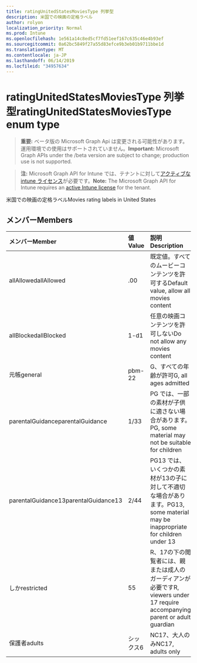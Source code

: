 ```yaml
---
title: ratingUnitedStatesMoviesType 列挙型
description: 米国での映画の定格ラベル
author: rolyon
localization_priority: Normal
ms.prod: Intune
ms.openlocfilehash: 1e561a14c8ed5cf7fd51eef167c635c46e4b93ef
ms.sourcegitcommit: 0a62bc5849f27a55d83efce9b3eb01b9711bbe1d
ms.translationtype: MT
ms.contentlocale: ja-JP
ms.lasthandoff: 06/14/2019
ms.locfileid: "34957634"
---
```

# <a name="ratingunitedstatesmoviestype-enum-type"></a><span data-ttu-id="17a33-103">ratingUnitedStatesMoviesType 列挙型</span><span class="sxs-lookup"><span data-stu-id="17a33-103">ratingUnitedStatesMoviesType enum type</span></span>

> <span data-ttu-id="17a33-104">**重要:** ベータ版の Microsoft Graph Api は変更される可能性があります。運用環境での使用はサポートされていません。</span><span class="sxs-lookup"><span data-stu-id="17a33-104">**Important:** Microsoft Graph APIs under the /beta version are subject to change; production use is not supported.</span></span>

> <span data-ttu-id="17a33-105">**注:** Microsoft Graph API for Intune では、テナントに対して[アクティブな intune ライセンス](https://go.microsoft.com/fwlink/?linkid=839381)が必要です。</span><span class="sxs-lookup"><span data-stu-id="17a33-105">**Note:** The Microsoft Graph API for Intune requires an [active Intune license](https://go.microsoft.com/fwlink/?linkid=839381) for the tenant.</span></span>

<span data-ttu-id="17a33-106">米国での映画の定格ラベル</span><span class="sxs-lookup"><span data-stu-id="17a33-106">Movies rating labels in United States</span></span>

## <a name="members"></a><span data-ttu-id="17a33-107">メンバー</span><span class="sxs-lookup"><span data-stu-id="17a33-107">Members</span></span>
|<span data-ttu-id="17a33-108">メンバー</span><span class="sxs-lookup"><span data-stu-id="17a33-108">Member</span></span>|<span data-ttu-id="17a33-109">値</span><span class="sxs-lookup"><span data-stu-id="17a33-109">Value</span></span>|<span data-ttu-id="17a33-110">説明</span><span class="sxs-lookup"><span data-stu-id="17a33-110">Description</span></span>|
|:---|:---|:---|
|<span data-ttu-id="17a33-111">allAllowed</span><span class="sxs-lookup"><span data-stu-id="17a33-111">allAllowed</span></span>|<span data-ttu-id="17a33-112">.0</span><span class="sxs-lookup"><span data-stu-id="17a33-112">0</span></span>|<span data-ttu-id="17a33-113">既定値。すべてのムービーコンテンツを許可する</span><span class="sxs-lookup"><span data-stu-id="17a33-113">Default value, allow all movies content</span></span>|
|<span data-ttu-id="17a33-114">allBlocked</span><span class="sxs-lookup"><span data-stu-id="17a33-114">allBlocked</span></span>|<span data-ttu-id="17a33-115">1-d</span><span class="sxs-lookup"><span data-stu-id="17a33-115">1</span></span>|<span data-ttu-id="17a33-116">任意の映画コンテンツを許可しない</span><span class="sxs-lookup"><span data-stu-id="17a33-116">Do not allow any movies content</span></span>|
|<span data-ttu-id="17a33-117">元帳</span><span class="sxs-lookup"><span data-stu-id="17a33-117">general</span></span>|<span data-ttu-id="17a33-118">pbm-2</span><span class="sxs-lookup"><span data-stu-id="17a33-118">2</span></span>|<span data-ttu-id="17a33-119">G、すべての年齢が許可</span><span class="sxs-lookup"><span data-stu-id="17a33-119">G, all ages admitted</span></span>|
|<span data-ttu-id="17a33-120">parentalGuidance</span><span class="sxs-lookup"><span data-stu-id="17a33-120">parentalGuidance</span></span>|<span data-ttu-id="17a33-121">1/3</span><span class="sxs-lookup"><span data-stu-id="17a33-121">3</span></span>|<span data-ttu-id="17a33-122">PG では、一部の素材が子供に適さない場合があります。</span><span class="sxs-lookup"><span data-stu-id="17a33-122">PG, some material may not be suitable for children</span></span>|
|<span data-ttu-id="17a33-123">parentalGuidance13</span><span class="sxs-lookup"><span data-stu-id="17a33-123">parentalGuidance13</span></span>|<span data-ttu-id="17a33-124">2/4</span><span class="sxs-lookup"><span data-stu-id="17a33-124">4</span></span>|<span data-ttu-id="17a33-125">PG13 では、いくつかの素材が13の子に対して不適切な場合があります。</span><span class="sxs-lookup"><span data-stu-id="17a33-125">PG13, some material may be inappropriate for children under 13</span></span>|
|<span data-ttu-id="17a33-126">しか</span><span class="sxs-lookup"><span data-stu-id="17a33-126">restricted</span></span>|<span data-ttu-id="17a33-127">5</span><span class="sxs-lookup"><span data-stu-id="17a33-127">5</span></span>|<span data-ttu-id="17a33-128">R、17の下の閲覧者には、親または成人のガーディアンが必要です</span><span class="sxs-lookup"><span data-stu-id="17a33-128">R, viewers under 17 require accompanying parent or adult guardian</span></span>|
|<span data-ttu-id="17a33-129">保護者</span><span class="sxs-lookup"><span data-stu-id="17a33-129">adults</span></span>|<span data-ttu-id="17a33-130">シックス</span><span class="sxs-lookup"><span data-stu-id="17a33-130">6</span></span>|<span data-ttu-id="17a33-131">NC17、大人のみ</span><span class="sxs-lookup"><span data-stu-id="17a33-131">NC17, adults only</span></span>|





